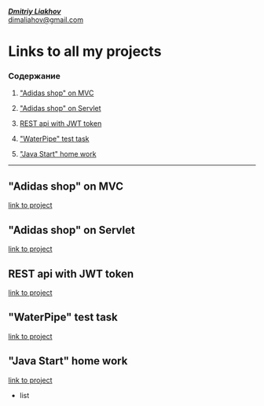 [_**Dmitriy Liakhov**_](https://www.linkedin.com/in/dmitiy-liakhov-82388a183/)<br>
[dimaliahov@gmail.com](mailto:dimaliahov@gmail.com)

# Links to all my projects

### Содержание

1. ["Adidas shop" on MVC](#AdidasMVC)

2. ["Adidas shop" on Servlet](#AdidasServlet)

3. [REST api with JWT token](#jwt)

4. ["WaterPipe" test task](#WaterPipe)

5. ["Java Start" home work](#JavaStart)
      
***


<a name="AdidasMVC"><h2>"Adidas shop" on MVC</h2></a>
<a href="https://github.com/LiakhovDmitriy/Adidas_SpringMVC_release"> link to project </a>


<a name="AdidasServlet"><h2>"Adidas shop" on Servlet</h2></a>
<a href="https://github.com/LiakhovDmitriy/Adidas_Servlet_release"> link to project </a>

<a name="jwt"><h2>REST api with JWT token</h2></a>
<a href="https://github.com/LiakhovDmitriy/REST_JWT_Teacher_Student"> link to project </a>

<a name="WaterPipe"><h2>"WaterPipe" test task</h2></a>
<a href="https://github.com/LiakhovDmitriy/WaterPipe"> link to project </a>

<a name="JavaStart"><h2>"Java Start" home work</h2></a>
<a href="https://github.com/LiakhovDmitriy/JavaStart"> link to project </a>
+ list

